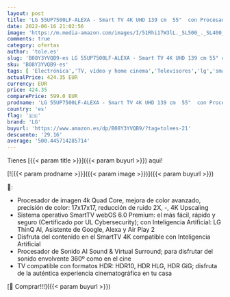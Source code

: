 ```yaml
---
layout: post
title: 'LG 55UP7500LF-ALEXA - Smart TV 4K UHD 139 cm  55"  con Procesador Quad Core  HDR10 Pro  HLG  Sonido Virtual Surround  HDMI 2.0  USB 2.0  Bluetooth 5.0  WiFi'
date: 2022-06-16 21:02:56
image: 'https://m.media-amazon.com/images/I/51Rhi17W3lL._SL500_._SL400_.jpg'
comments: true
category: ofertas
author: 'tole.es'
slug: 'B08Y3YVQB9-es LG 55UP7500LF-ALEXA - Smart TV 4K UHD 139 cm 55" con...'
sku: 'B08Y3YVQB9-es'
tags: [ 'Electrónica','TV, vídeo y home cinema','Televisores','lg','smart','tv','🇪🇸', ]
actualPrice: 424.35 EUR
currency: EUR
price: 424.35
comparePrice: 599.0 EUR
prodname: 'LG 55UP7500LF-ALEXA - Smart TV 4K UHD 139 cm  55"  con Procesador Quad Core  HDR10 Pro  HLG  Sonido Virtual Surround  HDMI 2.0  USB 2.0  Bluetooth 5.0  WiFi'
country: 'es'
flag: '🇪🇸'
brand: 'LG'
buyurl: 'https://www.amazon.es/dp/B08Y3YVQB9/?tag=tolees-21'
descuento: '29.16'
average: '500.445714285714'
---
```


Tienes [{{< param title >}}]({{< param buyurl >}}) aqui!

[![{{< param prodname >}}]({{< param image >}})]({{< param buyurl >}})

🔎:

- Procesador de imagen 4k Quad Core, mejora de color avanzado, precisión de color: 17x17x17, reducción de ruido 2X, -, 4K Upscaling
- Sistema operativo SmartTV webOS 6.0 Premium: el más fácil, rápido y seguro (Certificado por UL Cybersecurity); con Inteligencia Artificial: LG ThinQ AI, Asistente de Google, Alexa y Air Play 2
- Disfruta del contenido en el SmartTV 4K compatible con Inteligencia Artificial
- Procesador de Sonido AI Sound & Virtual Surround; para disfrutar del sonido envolvente 360º como en el cine
- TV compatible con formatos HDR: HDR10, HDR HLG, HDR GiG; disfruta de la auténtica experiencia cinematográfica en tu casa

[🛒 Comprar!!!]({{< param buyurl >}})
